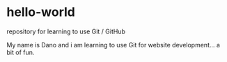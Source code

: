 # hello-world
repository for learning to use Git / GitHub

My name is Dano and i am learning to use Git for website development... a bit of fun.
